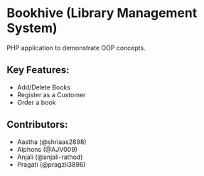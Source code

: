 # Bookhive (Library Management System)
PHP application to demonstrate OOP concepts.

## Key Features:
- Add/Delete Books
- Register as a Customer
- Order a book

## Contributors:
- Aastha (@shriaas2898)
- Alphons (@AJV009)
- Anjali (@anjali-rathod)
- Pragati (@pragzii3896)

